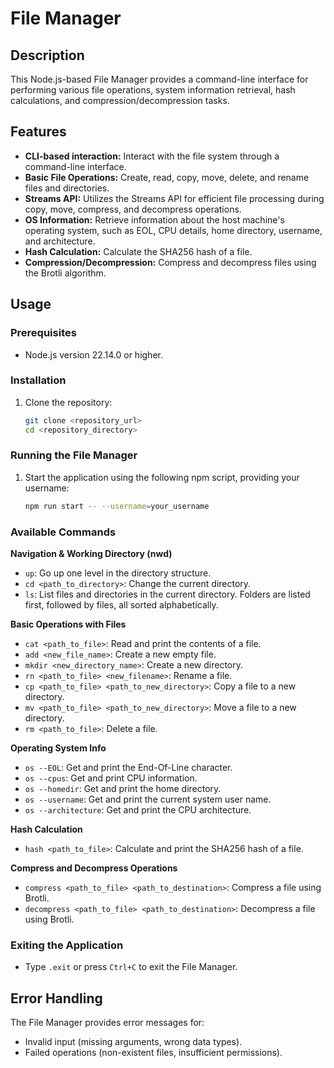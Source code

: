 # File Manager

## Description

This Node.js-based File Manager provides a command-line interface for performing various file operations, system information retrieval, hash calculations, and compression/decompression tasks.

## Features

- **CLI-based interaction:**  Interact with the file system through a command-line interface.
- **Basic File Operations:**  Create, read, copy, move, delete, and rename files and directories.
- **Streams API:** Utilizes the Streams API for efficient file processing during copy, move, compress, and decompress operations.
- **OS Information:** Retrieve information about the host machine's operating system, such as EOL, CPU details, home directory, username, and architecture.
- **Hash Calculation:** Calculate the SHA256 hash of a file.
- **Compression/Decompression:** Compress and decompress files using the Brotli algorithm.

## Usage

### Prerequisites

- Node.js version 22.14.0 or higher.

### Installation

1.  Clone the repository:
    ```bash
    git clone <repository_url>
    cd <repository_directory>
    ```

### Running the File Manager

1.  Start the application using the following npm script, providing your username:
    ```bash
    npm run start -- --username=your_username
    ```

### Available Commands

**Navigation & Working Directory (nwd)**

*   `up`: Go up one level in the directory structure.
*   `cd <path_to_directory>`: Change the current directory.
*   `ls`: List files and directories in the current directory.  Folders are listed first, followed by files, all sorted alphabetically.

**Basic Operations with Files**

*   `cat <path_to_file>`: Read and print the contents of a file.
*   `add <new_file_name>`: Create a new empty file.
*   `mkdir <new_directory_name>`: Create a new directory.
*   `rn <path_to_file> <new_filename>`: Rename a file.
*   `cp <path_to_file> <path_to_new_directory>`: Copy a file to a new directory.
*   `mv <path_to_file> <path_to_new_directory>`: Move a file to a new directory.
*   `rm <path_to_file>`: Delete a file.

**Operating System Info**

*   `os --EOL`: Get and print the End-Of-Line character.
*   `os --cpus`: Get and print CPU information.
*   `os --homedir`: Get and print the home directory.
*   `os --username`: Get and print the current system user name.
*   `os --architecture`: Get and print the CPU architecture.

**Hash Calculation**

*   `hash <path_to_file>`: Calculate and print the SHA256 hash of a file.

**Compress and Decompress Operations**

*   `compress <path_to_file> <path_to_destination>`: Compress a file using Brotli.
*   `decompress <path_to_file> <path_to_destination>`: Decompress a file using Brotli.

### Exiting the Application

*   Type `.exit` or press `Ctrl+C` to exit the File Manager.

## Error Handling

The File Manager provides error messages for:

-   Invalid input (missing arguments, wrong data types).
-   Failed operations (non-existent files, insufficient permissions).
